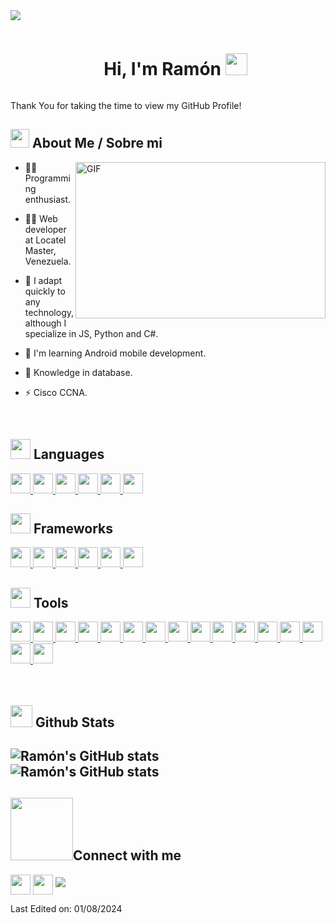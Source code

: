 
<img src="https://user-images.githubusercontent.com/73097560/115834477-dbab4500-a447-11eb-908a-139a6edaec5c.gif">
<div id="user-content-toc">
  <ul align="center">
    <summary><h1 style="display: inline-block">Hi, I'm Ramón <img src="https://media.giphy.com/media/hvRJCLFzcasrR4ia7z/giphy.gif" width="35"></h1></summary>
  </ul>
</div>




  <div size='20px'>Thank You for taking the time to view my GitHub Profile!</div>

<h2> <img src = "https://github.com/7oSkaaa/7oSkaaa/blob/main/Images/about_me.gif?raw=true" width = 30px>  About Me / Sobre mi </h2>

<p><img align="right" height="250" width="400" alt="GIF" src="https://github.com/JayantGoel001/JayantGoel001/blob/master/GIF/code.gif" /></p>

- 🐱‍👤 Programming enthusiast.
  
- 🐱‍💻 Web developer at Locatel Master, Venezuela.

- 🎯 I adapt quickly to any technology, although I specialize in JS, Python and C#.

- 🌱 I'm learning Android mobile development.
  
- 🧠 Knowledge in database.
  
- ⚡ Cisco CCNA.

<br>

<h2> <img src = "https://media2.giphy.com/media/QssGEmpkyEOhBCb7e1/giphy.gif?cid=ecf05e47a0n3gi1bfqntqmob8g9aid1oyj2wr3ds3mg700bl&rid=giphy.gif" width = 32px> Languages </h2>
<a href= https://github.com/Infamousray64?tab=repositories > <img width ='32px' src ='https://upload.wikimedia.org/wikipedia/commons/0/06/Kotlin_Icon.svg'> </a>
<a href= https://github.com/Infamousray64?tab=repositories > <img width ='32px' src ='https://raw.githubusercontent.com/rahulbanerjee26/githubAboutMeGenerator/main/icons/python.svg'> </a>
<a href= https://github.com/Infamousray64?tab=repositories > <img width ='32px' src ='https://raw.githubusercontent.com/rahulbanerjee26/githubAboutMeGenerator/main/icons/javascript.svg'> </a>
<a href= https://github.com/Infamousray64?tab=repositories > <img width ='32px' src ='https://github.com/rahulbanerjee26/githubProfileReadmeGenerator/blob/main/icons/csharp.svg'> </a>
<a href= https://github.com/Infamousray64?tab=repositories > <img width ='32px' src ='https://raw.githubusercontent.com/rahulbanerjee26/githubAboutMeGenerator/main/icons/css.svg'> </a>
<a href= https://github.com/Infamousray64?tab=repositories > <img width ='32px' src ='https://raw.githubusercontent.com/rahulbanerjee26/githubAboutMeGenerator/main/icons/html.svg'> </a>



<h2> <img src = "https://media2.giphy.com/media/QssGEmpkyEOhBCb7e1/giphy.gif?cid=ecf05e47a0n3gi1bfqntqmob8g9aid1oyj2wr3ds3mg700bl&rid=giphy.gif" width = 32px> Frameworks  </h2>
<a href= https://github.com/Infamousray64?tab=repositories > <img width ='32px' src ='https://github.com/rahulbanerjee26/githubProfileReadmeGenerator/blob/main/icons/flask.svg'> </a>
<a href= https://github.com/Infamousray64?tab=repositories > <img width ='32px' src ='https://github.com/rahulbanerjee26/githubProfileReadmeGenerator/blob/main/icons/dotnet.svg'> </a>
<a href= https://github.com/Infamousray64?tab=repositories > <img width ='32px' src ='https://github.com/rahulbanerjee26/githubProfileReadmeGenerator/blob/main/icons/bootstrap.svg'> </a>
<a href= https://github.com/Infamousray64?tab=repositories > <img width ='32px' src ='https://cdn.worldvectorlogo.com/logos/blazor.svg'> </a>
<a href= https://github.com/Infamousray64?tab=repositories > <img width ='32px' src ='https://github.com/rahulbanerjee26/githubProfileReadmeGenerator/blob/main/icons/reactjs.svg'> </a>
<a href= https://github.com/Infamousray64?tab=repositories > <img width ='32px' src ='https://www.svgrepo.com/show/373446/astro.svg'> </a>


<h2> <img src = "https://media2.giphy.com/media/QssGEmpkyEOhBCb7e1/giphy.gif?cid=ecf05e47a0n3gi1bfqntqmob8g9aid1oyj2wr3ds3mg700bl&rid=giphy.gif" width = 32px> Tools  </h2>
<a href= https://github.com/Infamousray64?tab=repositories > <img width ='32px' src ='https://github.com/rahulbanerjee26/githubProfileReadmeGenerator/blob/main/icons/docker.svg'> </a>
<a href= https://github.com/Infamousray64?tab=repositories > <img width ='32px' src ='https://github.com/rahulbanerjee26/githubProfileReadmeGenerator/blob/main/icons/azure.svg'> </a>
<a href= https://github.com/Infamousray64?tab=repositories > <img width ='32px' src ='https://github.com/rahulbanerjee26/githubProfileReadmeGenerator/blob/main/icons/linux.svg'> </a>
<a href= https://github.com/Infamousray64?tab=repositories > <img width ='32px' src ='https://www.svgrepo.com/show/327408/logo-vercel.svg'> </a>
<a href= https://github.com/Infamousray64?tab=repositories > <img width ='32px' src ='https://upload.wikimedia.org/wikipedia/commons/c/c1/Android_Studio_icon_%282023%29.svg'> </a>
<a href= https://github.com/Infamousray64?tab=repositories > <img width ='32px' src ='https://upload.wikimedia.org/wikipedia/commons/2/2c/Visual_Studio_Icon_2022.svg'> </a>
<a href= https://github.com/Infamousray64?tab=repositories > <img width ='32px' src ='https://cdn.worldvectorlogo.com/logos/visual-studio-code-1.svg'> </a>
<a href= https://github.com/Infamousray64?tab=repositories > <img width ='32px' src ='https://raw.githubusercontent.com/rahulbanerjee26/githubAboutMeGenerator/main/icons/sqlite.svg'> </a>
<a href= https://github.com/Infamousray64?tab=repositories > <img width ='32px' src ='https://github.com/rahulbanerjee26/githubProfileReadmeGenerator/blob/main/icons/postgresql.svg'> </a>
<a href= https://github.com/Infamousray64?tab=repositories > <img width ='32px' src ='https://github.com/rahulbanerjee26/githubProfileReadmeGenerator/blob/main/icons/mysql.svg'> </a>
<a href= https://github.com/Infamousray64?tab=repositories > <img width ='32px' src ='https://github.com/rahulbanerjee26/githubProfileReadmeGenerator/blob/main/icons/git.svg'> </a>
<a href= https://github.com/Infamousray64?tab=repositories > <img width ='32px' src ='https://github.com/rahulbanerjee26/githubProfileReadmeGenerator/blob/main/icons/github.svg'> </a>
<a href= https://github.com/Infamousray64?tab=repositories > <img width ='32px' src ='https://encrypted-tbn0.gstatic.com/images?q=tbn:ANd9GcQ_3Fq8OgPD1-Cl7I0kYtyT5i1P_yLmae3QNA&s'> </a>
<a href= https://github.com/Infamousray64?tab=repositories > <img width ='32px' src ='https://github.com/rahulbanerjee26/githubProfileReadmeGenerator/blob/main/icons/wordpress.svg'> </a>
<a href= https://github.com/Infamousray64?tab=repositories > <img width ='32px' src ='https://www.svgrepo.com/show/303503/shopify-logo.svg'> </a>
<a href= https://github.com/Infamousray64?tab=repositories > <img width ='32px' src ='https://www.svgrepo.com/show/333609/tailwind-css.svg'> </a>


<br>
<br>
<br>
<h2> <img src="https://media.giphy.com/media/iY8CRBdQXODJSCERIr/giphy.gif" width="35"> Github Stats <h2>

![Ramón's GitHub stats](https://github-readme-stats.vercel.app/api/top-langs?username=infamousray64&show_icons=true&theme=dark&locale=en&layout=compact)
<br>
![Ramón's GitHub stats](https://github-readme-stats.vercel.app/api?username=infamousray64&show_icons=true&theme=tokyonight) 
<br>

<h2> <img src='https://raw.githubusercontent.com/ShahriarShafin/ShahriarShafin/main/Assets/handshake.gif' width="100px">Connect with me  </h2>
<a href = 'https://www.linkedin.com/in/ram%C3%B3n-marr%C3%B3n-rosario-58719214a/'> <img width = '32px' align= 'center' src="https://raw.githubusercontent.com/rahulbanerjee26/githubAboutMeGenerator/main/icons/linked-in-alt.svg"/></a> 
<a href = 'https://github.com/Infamousray64?tab=repositories'> <img width = '32px' align= 'center' src="https://raw.githubusercontent.com/rahulbanerjee26/githubAboutMeGenerator/main/icons/github.svg"/></a>


<img src="https://user-images.githubusercontent.com/73097560/115834477-dbab4500-a447-11eb-908a-139a6edaec5c.gif">


Last Edited on: 01/08/2024
